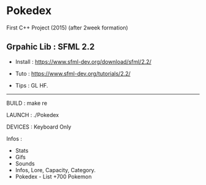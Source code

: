 # Pokedex

First C++ Project (2015) (after 2week formation)

Grpahic Lib : SFML 2.2
-------------------------------------------------
 * Install : https://www.sfml-dev.org/download/sfml/2.2/

 * Tuto : https://www.sfml-dev.org/tutorials/2.2/

 * Tips : GL HF.
-------------------------------------------------



BUILD : make re

LAUNCH : ./Pokedex

DEVICES : Keyboard Only

Infos : 
- Stats
- Gifs
- Sounds
- Infos, Lore, Capacity, Category.
- Pokedex - List +700 Pokemon
